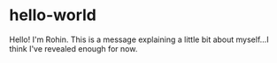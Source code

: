 # hello-world

Hello! I'm Rohin. This is a message explaining a little bit about myself...I think I've revealed enough for now.
